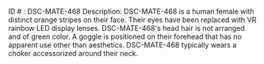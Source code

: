 ID # : DSC-MATE-468
Description: DSC-MATE-468 is a human female with distinct orange stripes on their face. Their eyes have been replaced with VR rainbow LED display lenses. DSC-MATE-468's head hair is not arranged and of green color. A goggle is positioned on their forehead that has no apparent use other than aesthetics. DSC-MATE-468 typically wears a choker accessorized around their neck.